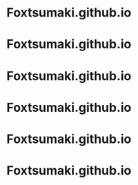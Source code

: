 # Foxtsumaki.github.io
# Foxtsumaki.github.io
# Foxtsumaki.github.io
# Foxtsumaki.github.io
# Foxtsumaki.github.io
# Foxtsumaki.github.io

